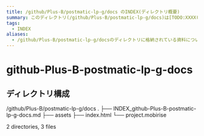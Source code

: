 ```yaml
---
title: /github/Plus-B/postmatic-lp-g/docs のINDEX(ディレクトリ概要)
summary: このディレクトリ(/github/Plus-B/postmatic-lp-g/docs)は[TODO:XXXX(このディレクトリに保存するファイルの説明を書く)]を格納する場所です。
tags:
  - INDEX
aliases:
  - /github/Plus-B/postmatic-lp-g/docsのディレクトリに格納されている資料について(INDEX:索引)
---
```


# github-Plus-B-postmatic-lp-g-docs

## ディレクトリ構成

/github/Plus-B/postmatic-lp-g/docs
.
├── INDEX_github-Plus-B-postmatic-lp-g-docs.md
├── assets
├── index.html
└── project.mobirise

2 directories, 3 files
